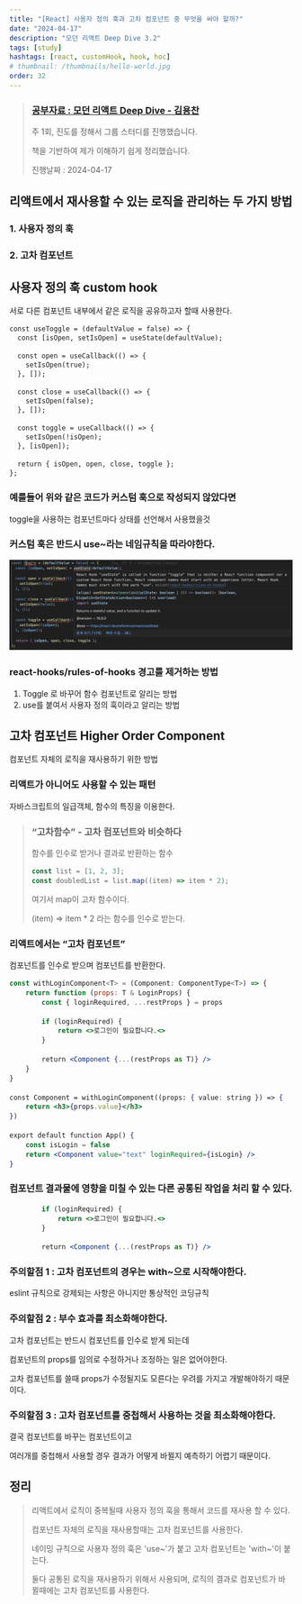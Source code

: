 ```yaml
---
title: "[React] 사용자 정의 훅과 고차 컴포넌트 중 무엇을 써야 할까?"
date: "2024-04-17"
description: "모던 리액트 Deep Dive 3.2"
tags: [study]
hashtags: [react, customHook, hook, hoc]
# thumbnail: /thumbnails/hello-world.jpg
order: 32
---
```


> ### [공부자료 : 모던 리액트 Deep Dive - 김용찬](https://yceffort.kr/2023/10/react-deep-dive)
>
> 주 1회, 진도를 정해서 그룹 스터디를 진행했습니다.
>
> 책을 기반하여 제가 이해하기 쉽게 정리했습니다.
>
> 진행날짜 : 2024-04-17

## 리액트에서 재사용할 수 있는 로직을 관리하는 두 가지 방법

### 1. 사용자 정의 훅

### 2. 고차 컴포넌트

## 사용자 정의 훅 custom hook

서로 다른 컴포넌트 내부에서 같은 로직을 공유하고자 할때 사용한다.

```tsx
const useToggle = (defaultValue = false) => {
  const [isOpen, setIsOpen] = useState(defaultValue);

  const open = useCallback(() => {
    setIsOpen(true);
  }, []);

  const close = useCallback(() => {
    setIsOpen(false);
  }, []);

  const toggle = useCallback(() => {
    setIsOpen(!isOpen);
  }, [isOpen]);

  return { isOpen, open, close, toggle };
};
```

### 예를들어 위와 같은 코드가 커스텀 훅으로 작성되지 않았다면

toggle을 사용하는 컴포넌트마다 상태를 선언해서 사용했을것

### 커스텀 훅은 반드시 use~라는 네임규칙을 따라야한다.

<img src="./react-deepdive-3.2-1.png" alt="example code" />

### react-hooks/rules-of-hooks 경고를 제거하는 방법

1. Toggle 로 바꾸어 함수 컴포넌트로 알리는 방법
2. use를 붙여서 사용자 정의 훅이라고 알리는 방법

## 고차 컴포넌트 Higher Order Component

컴포넌트 자체의 로직을 재사용하기 위한 방법

### 리액트가 아니어도 사용할 수 있는 패턴

자바스크립트의 일급객체, 함수의 특징을 이용한다.

> ### “고차함수” - 고차 컴포넌트와 비슷하다
>
> 함수를 인수로 받거나 결과로 반환하는 함수
>
> ```jsx
> const list = [1, 2, 3];
> const doubledList = list.map((item) => item * 2);
> ```
>
> 여기서 map이 고차 함수이다.
>
> (item) => item \* 2 라는 함수를 인수로 받는다.

### 리액트에서는 “고차 컴포넌트”

컴포넌트를 인수로 받으며 컴포넌트를 반환한다.

```jsx
const withLoginComponent<T> = (Component: ComponentType<T>) => {
	return function (props: T & LoginProps) {
		const { loginRequired, ...restProps } = props

		if (loginRequired) {
			return <>로그인이 필요합니다.<>
		}

		return <Component {...(restProps as T)} />
	}
}

const Component = withLoginComponent((props: { value: string }) => {
	return <h3>{props.value}</h3>
})

export default function App() {
	const isLogin = false
	return <Component value="text" loginRequired={isLogin} />
}
```

### 컴포넌트 결과물에 영향을 미칠 수 있는 다른 공통된 작업을 처리 할 수 있다.

```jsx
		if (loginRequired) {
			return <>로그인이 필요합니다.<>
		}

		return <Component {...(restProps as T)} />
```

### 주의할점 1 : 고차 컴포넌트의 경우는 with~으로 시작해야한다.

eslint 규칙으로 강제되는 사항은 아니지만 통상적인 코딩규칙

### 주의할점 2 : 부수 효과를 최소화해야한다.

고차 컴포넌트는 반드시 컴포넌트를 인수로 받게 되는데

컴포넌트의 props를 임의로 수정하거나 조정하는 일은 없어야한다.

고차 컴포넌트를 쓸때 props가 수정될지도 모른다는 우려를 가지고 개발해야하기 때문이다.

### 주의할점 3 : 고차 컴포넌트를 중첩해서 사용하는 것을 최소화해야한다.

결국 컴포넌트를 바꾸는 컴포넌트이고

여러개를 중첩해서 사용할 경우 결과가 어떻게 바뀔지 예측하기 어렵기 때문이다.

## 정리

> 리액트에서 로직이 중복될때 사용자 정의 훅을 통해서 코드를 재사용 할 수 있다.
>
> 컴포넌트 자체의 로직을 재사용할때는 고차 컴포넌트를 사용한다.
>
> 네이밍 규칙으로 사용자 정의 훅은 'use~'가 붙고 고차 컴포넌트는 'with~'이 붙는다.
>
> 둘다 공통된 로직을 재사용하기 위해서 사용되며, 로직의 결과로 컴포넌트가 바뀔때에는 고차 컴포넌트를 사용한다.
